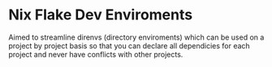 # Nix Flake Dev Enviroments

Aimed to streamline direnvs (directory enviroments) which can be used on a project by project basis so
that you can declare all dependicies for each project and never have conflicts with other projects.
